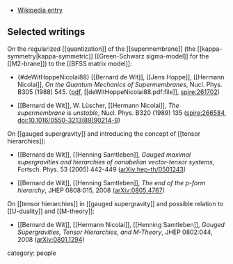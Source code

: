 
* [Wikipedia entry](http://en.wikipedia.org/wiki/Bernard_de_Wit)

## Selected writings

On the regularized [[quantization]] of the [[supermembrane]] (the [[kappa-symmetry|kappa-symmetric]] [[Green-Schwarz sigma-model]] for the [[M2-brane]]) to the [[BFSS matrix model]]:

* {#deWitHoppeNicolai88} [[Bernard de Wit]], [[Jens Hoppe]], [[Hermann Nicolai]], _On the Quantum Mechanics of Supermembranes_, Nucl. Phys. B305 (1988) 545. ([pdf](http://pubman.mpdl.mpg.de/pubman/item/escidoc:153408:1/component/escidoc:153407/353961.pdf), [[deWitHoppeNicolai88.pdf:file]], [spire:261702](http://inspirehep.net/record/261702))

* [[Bernard de Wit]], W. L&#252;scher, [[Hermann Nicolai]], _The supermembrane is unstable_, Nucl. Phys. B320 (1989) 135 ([spire:266584](http://inspirehep.net/record/266584/), <a href="https://doi.org/10.1016/0550-3213(89)90214-9">doi:10.1016/0550-3213(89)90214-9</a>)

On [[gauged supergravity]] and introducing the concept of [[tensor hierarchies]]:

* [[Bernard de Wit]], [[Henning Samtleben]], _Gauged maximal supergravities and hierarchies of nonabelian vector-tensor systems_, Fortsch. Phys. 53 (2005) 442-449 ([arXiv:hep-th/0501243](https://arxiv.org/abs/hep-th/0501243))

* [[Bernard de Wit]], [[Henning Samtleben]], _The end of the $p$-form hierarchy_, JHEP 0808:015, 2008 ([arXiv:0805.4767](https://arxiv.org/abs/0805.4767))


On [[tensor hierarchies]] in [[gauged supergravity]] and possible relation to [[U-duality]] and [[M-theory]]:

* [[Bernard de Wit]], [[Hermann Nicolai]], [[Henning Samtleben]], _Gauged Supergravities, Tensor Hierarchies, and M-Theory_, JHEP 0802:044, 2008 ([arXiv:0801.1294](https://arxiv.org/abs/0801.1294))

category: people